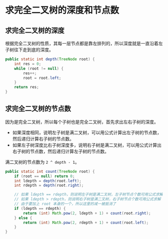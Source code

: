 # 求完全二叉树的深度和节点数

## 求完全二叉树的深度

根据完全二叉树的性质，其每一层节点都是靠左排列的，所以深度就是一直沿着左子树往下走到底的深度。

```java
public static int depth(TreeNode root) {
    int res = 0;
    while (root != null) {
        res++;
        root = root.left;
    }
    return res;
}
```

## 求完全二叉树的节点数

因为是完全二叉树，所以每个子树也是完全二叉树，首先求出左右子树的深度。

- 如果深度相同，说明左子树是满二叉树，可以用公式计算出左子树的节点数，然后递归计算右子树的节点数。
- 如果左子树深度比右子树深度多，说明右子树是满二叉树，可以用公式计算出右子树的节点数，然后递归计算左子树的节点数。

满二叉树的节点数为 `2 ^ depth - 1`。

```java
public static int count(TreeNode root) {
    if (root == null) return 0;
    int ldepth = depth(root.left);
    int rdepth = depth(root.right);

    // 如果 ldepth == rdepth，则说明左子树是满二叉树，左子树节点个数可用公式求解
    // 如果 ldepth > rdepth，则说明右子树是满二叉树，右子树节点个数可用公式求解
    // 由于要加上 root 本身的一个，所以这里的减一被抵消了
    if (ldepth == rdepth) {
        return (int) Math.pow(2, ldepth + 1) + count(root.right);
    } else {
        return (int) Math.pow(2, rdepth + 1) + count(root.left);
    }
}
```
